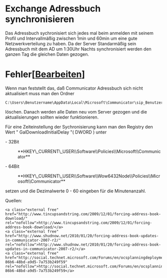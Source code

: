 # Exchange Adressbuch synchronisieren

Das Adressbuch sychronisiert sich jedes mal beim anmelden mit seinem Profil und Intervallmäßig zwischen 1min und 60min um eine gute Netzwerkverteilung zu haben. Da der Server Standarmäßig sein Adressbuch mit dem AD um 1:30Uhr Nachts synchronisiert werden den ganzen Tag die gleichen Daten gezogen.

# <span class="mw-headline" id="bkmrk-fehler">Fehler</span><span class="mw-editsection"><span class="mw-editsection-bracket">\[</span>[Bearbeiten](https://wiki.eidolf.de/index.php?title=Adressbuch_synchronisieren&action=edit&section=1 "Abschnitt bearbeiten: Fehler")<span class="mw-editsection-bracket">\]</span></span>

Wenn man feststellt das, daß Communicator Adressbuch sich nicht aktualisiert muss man den Ordner

```
C:\Users\Benutzername\AppData\Local\Microsoft\Communicator\sip_Benutzername@domäne.de
```

löschen. Danach werden alle Daten neu vom Server gezogen und die aktualisierungen sollten wieder funktionieren.

Für eine Zeiteinstellung der Sychronisierung kann man den Registry den Wert " GalDownloadInitialDelay "( DWORD ) unter

<div class="vector-body" id="bkmrk-32bit-hkey_current_u"><div class="mw-body-content mw-content-ltr" dir="ltr" lang="de"><div class="mw-parser-output">- 32Bit <dl><dd>**HKEY\_CURRENT\_USER\\Software\\Policies\\Microsoft\\Communicator**</dd></dl>
- 64Bit <dl><dd>**HKEY\_CURRENT\_USER\\Software\\Wow6432Node\\Policies\\Microsoft\\Communicator**</dd></dl>

</div></div></div>setzen und die Dezimalwerte 0 - 60 eingeben für die Minutenanzahl.

Quellen:

```
<a class="external free" href="http://www.tincupsandstring.com/2009/12/01/forcing-address-book-download/" rel="nofollow">http://www.tincupsandstring.com/2009/12/01/forcing-address-book-download/</a> 
<a class="external free" href="http://www.shudnow.net/2010/01/20/forcing-address-book-updates-in-communicator-2007-r2/" rel="nofollow">http://www.shudnow.net/2010/01/20/forcing-address-book-updates-in-communicator-2007-r2/</a>
<a class="external free" href="http://social.technet.microsoft.com/Forums/en/ocsplanningdeployment/thread/0765020d-86b6-48bd-a9d5-7a753b249f59" rel="nofollow">http://social.technet.microsoft.com/Forums/en/ocsplanningdeployment/thread/0765020d-86b6-48bd-a9d5-7a753b249f59</a>
```